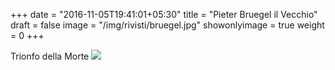 +++
date = "2016-11-05T19:41:01+05:30"
title = "Pieter Bruegel il Vecchio"
draft = false
image = "/img/rivisti/bruegel.jpg"
showonlyimage = true
weight = 0
+++

<!--more-->
Trionfo della Morte
![](/img/rivisti/bruegel.jpg)
